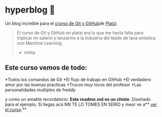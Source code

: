 # hyperblog 💚
Un blog increible para el [crurso de Git y GitHub](http://https://platzi.com/clases/1557-git-github/ "crurso de Git y GitHub")de [Platzi](http://https://platzi.com/ "Platzi")

>El curso de Git y GitHub en platzi era lo que me hacia falta para triplicar mi salario y lanzarme a la industria del tejido de lana sintetica con Machine Learning
> - niñita

## Este curso vemos de todo:
*Todos los comandos de Git
*El flujo de trabajo en GitHub
*El verdadero amor por las buenas practicas
*Trucos muy locos del profesor
*Las personalidades  multiples de freddy

y como un amable recordatorio: **Este readme.md es un chiste**. Diseñado para el ejemplo. Si llegas acá NN TE LO TOMES EN SERIO y meor ve a** [ver el curso](http://https://platzi.com/clases/1557-git-github/ "ver el curso").**